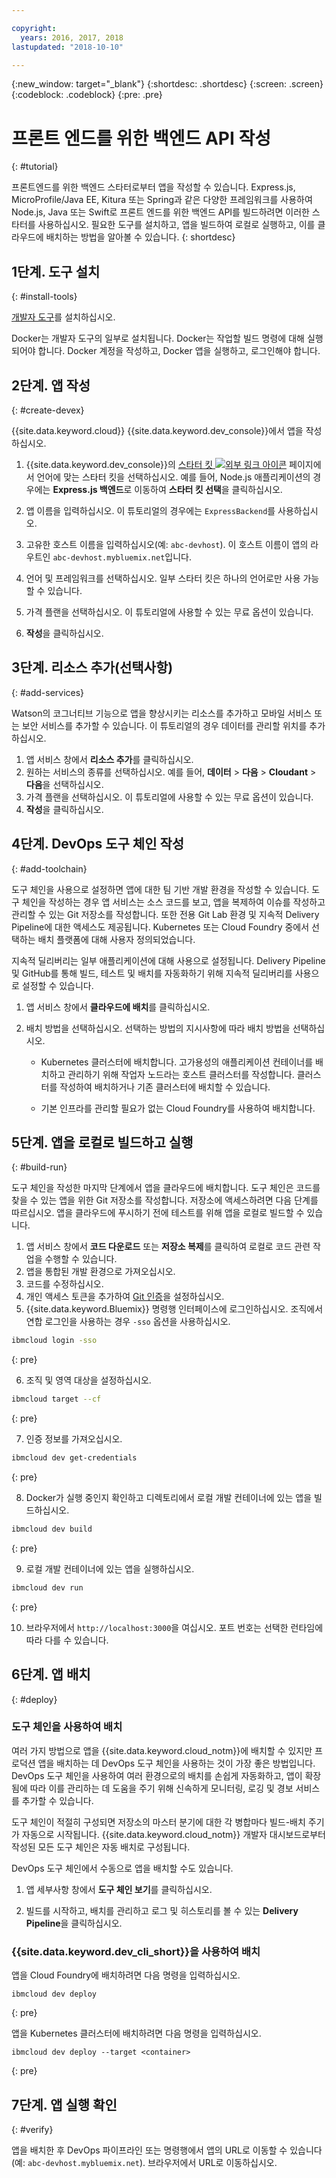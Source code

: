 ```yaml
---

copyright:
  years: 2016, 2017, 2018
lastupdated: "2018-10-10"

---
```


{:new_window: target="_blank"}
{:shortdesc: .shortdesc}
{:screen: .screen}
{:codeblock: .codeblock}
{:pre: .pre}

# 프론트 엔드를 위한 백엔드 API 작성
{: #tutorial}

프론트엔드를 위한 백엔드 스타터로부터 앱을 작성할 수 있습니다. Express.js, MicroProfile/Java EE, Kitura 또는 Spring과 같은 다양한 프레임워크를 사용하여 Node.js, Java 또는 Swift로 프론트 엔드를 위한 백엔드 API를 빌드하려면 이러한 스타터를 사용하십시오. 필요한 도구를 설치하고, 앱을 빌드하여 로컬로 실행하고, 이를 클라우드에 배치하는 방법을 알아볼 수 있습니다.
{: shortdesc}

## 1단계. 도구 설치
{: #install-tools}

[개발자 도구](/docs/cli/index.html)를 설치하십시오.

Docker는 개발자 도구의 일부로 설치됩니다. Docker는 작업할 빌드 명령에 대해 실행되어야 합니다. Docker 계정을 작성하고, Docker 앱을 실행하고, 로그인해야 합니다.

## 2단계. 앱 작성
{: #create-devex}

{{site.data.keyword.cloud}} {{site.data.keyword.dev_console}}에서 앱을 작성하십시오.

1. {{site.data.keyword.dev_console}}의 [스타터 킷 ![외부 링크 아이콘](../../icons/launch-glyph.svg "외부 링크 아이콘")](https://console.ng.bluemix.net/developer/appservice/starter-kits/) 페이지에서 언어에 맞는 스타터 킷을 선택하십시오. 예를 들어, Node.js 애플리케이션의 경우에는 **Express.js 백엔드**로 이동하여 **스타터 킷 선택**을 클릭하십시오.

2. 앱 이름을 입력하십시오. 이 튜토리얼의 경우에는 `ExpressBackend`를 사용하십시오.

3. 고유한 호스트 이름을 입력하십시오(예: `abc-devhost`). 이 호스트 이름이 앱의 라우트인 `abc-devhost.mybluemix.net`입니다.
4. 언어 및 프레임워크를 선택하십시오. 일부 스타터 킷은 하나의 언어로만 사용 가능할 수 있습니다.
5. 가격 플랜을 선택하십시오. 이 튜토리얼에 사용할 수 있는 무료 옵션이 있습니다.
6. **작성**을 클릭하십시오.

## 3단계. 리소스 추가(선택사항)
{: #add-services}

Watson의 코그너티브 기능으로 앱을 향상시키는 리소스를 추가하고 모바일 서비스 또는 보안 서비스를 추가할 수 있습니다. 이 튜토리얼의 경우 데이터를 관리할 위치를 추가하십시오.

1. 앱 서비스 창에서 **리소스 추가**를 클릭하십시오.
2. 원하는 서비스의 종류를 선택하십시오. 예를 들어, **데이터** > **다음** > **Cloudant** > **다음**을 선택하십시오.
3. 가격 플랜을 선택하십시오. 이 튜토리얼에 사용할 수 있는 무료 옵션이 있습니다.
4. **작성**을 클릭하십시오.

## 4단계. DevOps 도구 체인 작성
{: #add-toolchain}

도구 체인을 사용으로 설정하면 앱에 대한 팀 기반 개발 환경을 작성할 수 있습니다. 도구 체인을 작성하는 경우 앱 서비스는 소스 코드를 보고, 앱을 복제하여 이슈를 작성하고 관리할 수 있는 Git 저장소를 작성합니다. 또한 전용 Git Lab 환경 및 지속적 Delivery Pipeline에 대한 액세스도 제공됩니다. Kubernetes 또는 Cloud Foundry 중에서 선택하는 배치 플랫폼에 대해 사용자 정의되었습니다.

지속적 딜리버리는 일부 애플리케이션에 대해 사용으로 설정됩니다. Delivery Pipeline 및 GitHub를 통해 빌드, 테스트 및 배치를 자동화하기 위해 지속적 딜리버리를 사용으로 설정할 수 있습니다.

1. 앱 서비스 창에서 **클라우드에 배치**를 클릭하십시오.
2. 배치 방법을 선택하십시오. 선택하는 방법의 지시사항에 따라 배치 방법을 선택하십시오.

    * Kubernetes 클러스터에 배치합니다. 고가용성의 애플리케이션 컨테이너를 배치하고 관리하기 위해 작업자 노드라는 호스트 클러스터를 작성합니다. 클러스터를 작성하여 배치하거나 기존 클러스터에 배치할 수 있습니다.

    * 기본 인프라를 관리할 필요가 없는 Cloud Foundry를 사용하여 배치합니다.

## 5단계. 앱을 로컬로 빌드하고 실행
{: #build-run}

도구 체인을 작성한 마지막 단계에서 앱을 클라우드에 배치합니다. 도구 체인은 코드를 찾을 수 있는 앱을 위한 Git 저장소를 작성합니다. 저장소에 액세스하려면 다음 단계를 따르십시오. 앱을 클라우드에 푸시하기 전에 테스트를 위해 앱을 로컬로 빌드할 수 있습니다.

1. 앱 서비스 창에서 **코드 다운로드** 또는 **저장소 복제**를 클릭하여 로컬로 코드 관련 작업을 수행할 수 있습니다.
2. 앱을 통합된 개발 환경으로 가져오십시오.
3. 코드를 수정하십시오.
4. 개인 액세스 토큰을 추가하여 [Git 인증](/docs/services/ContinuousDelivery/git_working.html#git_authentication)을 설정하십시오.
5. {{site.data.keyword.Bluemix}} 명령행 인터페이스에 로그인하십시오. 조직에서 연합 로그인을 사용하는 경우 `-sso` 옵션을 사용하십시오.

  ```bash
  ibmcloud login -sso
  ```
  {: pre}

6. 조직 및 영역 대상을 설정하십시오.

  ```bash
  ibmcloud target --cf
  ```
  {: pre}

7.  인증 정보를 가져오십시오.

  ```bash
  ibmcloud dev get-credentials
  ```
  {: pre}

8. Docker가 실행 중인지 확인하고 디렉토리에서 로컬 개발 컨테이너에 있는 앱을 빌드하십시오.

  ```bash
  ibmcloud dev build
  ```
  {: pre}

9. 로컬 개발 컨테이너에 있는 앱을 실행하십시오.

  ```bash
  ibmcloud dev run
  ```
  {: pre}

10.  브라우저에서 `http://localhost:3000`을 여십시오. 포트 번호는 선택한 런타임에 따라 다를 수 있습니다.

## 6단계. 앱 배치
{: #deploy}

### 도구 체인을 사용하여 배치

여러 가지 방법으로 앱을 {{site.data.keyword.cloud_notm}}에 배치할 수 있지만 프로덕션 앱을 배치하는 데 DevOps 도구 체인을 사용하는 것이 가장 좋은 방법입니다. DevOps 도구 체인을 사용하여 여러 환경으로의 배치를 손쉽게 자동화하고, 앱이 확장됨에 따라 이를 관리하는 데 도움을 주기 위해 신속하게 모니터링, 로깅 및 경보 서비스를 추가할 수 있습니다.

도구 체인이 적절히 구성되면 저장소의 마스터 분기에 대한 각 병합마다 빌드-배치 주기가 자동으로 시작됩니다. {{site.data.keyword.cloud_notm}} 개발자 대시보드로부터 작성된 모든 도구 체인은 자동 배치로 구성됩니다.

DevOps 도구 체인에서 수동으로 앱을 배치할 수도 있습니다.

1. 앱 세부사항 창에서 **도구 체인 보기**를 클릭하십시오.

2. 빌드를 시작하고, 배치를 관리하고 로그 및 히스토리를 볼 수 있는 **Delivery Pipeline**을 클릭하십시오.

### {{site.data.keyword.dev_cli_short}}을 사용하여 배치

앱을 Cloud Foundry에 배치하려면 다음 명령을 입력하십시오.

```
ibmcloud dev deploy
```
{: pre}

앱을 Kubernetes 클러스터에 배치하려면 다음 명령을 입력하십시오.

```
ibmcloud dev deploy --target <container>
```
{: pre}

## 7단계. 앱 실행 확인
{: #verify}

앱을 배치한 후 DevOps 파이프라인 또는 명령행에서 앱의 URL로 이동할 수 있습니다(예: `abc-devhost.mybluemix.net`). 브라우저에서 URL로 이동하십시오.
